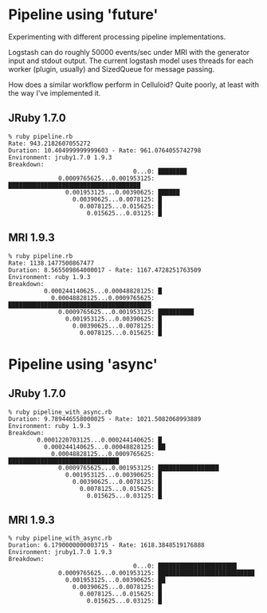 # Pipeline using 'future'

Experimenting with different processing pipeline implementations.

Logstash can do roughly 50000 events/sec under MRI with the generator input and stdout output. The current logstash model uses threads for each worker (plugin, usually) and SizedQueue for message passing.

How does a similar workflow perform in Celluloid? Quite poorly, at least with the way I've implemented it.

## JRuby 1.7.0

    % ruby pipeline.rb
    Rate: 943.2182607055272
    Duration: 10.404999999999603 - Rate: 961.0764055742798
    Environment: jruby1.7.0 1.9.3
    Breakdown:
                                       0...0: ████████
                  0.0009765625...0.001953125: █████████████████████████████████████
                    0.001953125...0.00390625: ██████
                      0.00390625...0.0078125: █
                        0.0078125...0.015625: █
                          0.015625...0.03125: █

## MRI 1.9.3

    % ruby pipeline.rb
    Rate: 1138.1477500867477
    Duration: 8.565509864000017 - Rate: 1167.4728251763509
    Environment: ruby 1.9.3
    Breakdown:
              0.000244140625...0.00048828125: █
                0.00048828125...0.0009765625: ████████████████████████████████████████
                  0.0009765625...0.001953125: ██████████
                    0.001953125...0.00390625: █
                      0.00390625...0.0078125: █
                        0.0078125...0.015625: █

# Pipeline using 'async'

## JRuby 1.7.0

    % ruby pipeline_with_async.rb
    Duration: 9.789446558000025 - Rate: 1021.5082068993889
    Environment: ruby 1.9.3
    Breakdown:
            0.0001220703125...0.000244140625: █
              0.000244140625...0.00048828125: ██
                0.00048828125...0.0009765625: ███████████████████████████████
                  0.0009765625...0.001953125: █████████████████
                    0.001953125...0.00390625: █
                      0.00390625...0.0078125: █
                        0.0078125...0.015625: █
                          0.015625...0.03125: █

## MRI 1.9.3

    % ruby pipeline_with_async.rb
    Duration: 6.1790000000003715 - Rate: 1618.3848519176888
    Environment: jruby1.7.0 1.9.3
    Breakdown:
                                       0...0: ██████████████████████
                  0.0009765625...0.001953125: ███████████████████████████
                    0.001953125...0.00390625: ██
                      0.00390625...0.0078125: █
                        0.0078125...0.015625: █
                          0.015625...0.03125: █
